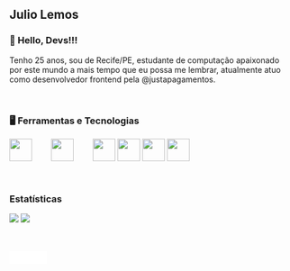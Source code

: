 ## Julio Lemos

### 👋 Hello, Devs!!!
Tenho 25 anos, sou de Recife/PE, estudante de computação apaixonado por este mundo a mais tempo que eu possa me lembrar, atualmente atuo como desenvolvedor frontend pela @justapagamentos.

<br>


### 🖥 Ferramentas e Tecnologias
<code><img style="margin-right: 30px" src="https://cdn.jsdelivr.net/gh/devicons/devicon/icons/git/git-original.svg" width="40" height="40" /></code>
<code><img style="margin-right: 30px" src="https://cdn.jsdelivr.net/gh/devicons/devicon/icons/html5/html5-original-wordmark.svg" width="40" height="40" /></code>
<code><img src="https://cdn.jsdelivr.net/gh/devicons/devicon/icons/sass/sass-original.svg" width="40" height="40" /></code>
<code><img src="https://cdn.jsdelivr.net/gh/devicons/devicon/icons/typescript/typescript-original.svg" width="40" height="40"  /></code>
<code><img src="https://cdn.jsdelivr.net/gh/devicons/devicon/icons/react/react-original.svg" width="40" height="40" /></code>
<code><img src="https://cdn.jsdelivr.net/gh/devicons/devicon/icons/angularjs/angularjs-plain.svg" width="40" height="40" /></code>

<br>

### Estatísticas
<!-- <a href="https://github.com/julio-lemos /> -->
<div>
<img height="180em" src="https://github-readme-stats.vercel.app/api?username=julio-lemos&show_icons=true&theme=dracula&include_all_commits=true&count_private=true" >
<img height="180em" src="https://github-readme-stats-anuraghazra1.vercel.app/api/top-langs/?username=julio-lemos&layout=compact&theme=dracula" >                                                                                                                                             
</div>

<br>
<br>

<a href="https://www.instagram.com/juliu" target="_blank"><img align="left" alt="Instagram" width="22px" src="https://github.com/Aakarsh-B/trying-repos/blob/master/insta.svg" />
<a href="https://twitter.com/juliuiu" target="_blank"><img align="left" alt="Twitter" width="22px" src="https://github.com/Aakarsh-B/trying-repos/blob/master/twitter.svg" />
<a href="https://www.linkedin.com/in/julio-lemos96" target="_blank"><img align="left" alt="LinkedIn" width="22px" src="https://github.com/Aakarsh-B/trying-repos/blob/master/linkedin.svg" />
